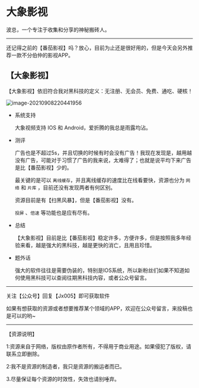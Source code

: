 # 大象影视

波总，一个专注于收集和分享的神秘搬砖人。

---

还记得之前的【番茄影视】吗？放心，目前为止还是很好用的，但是今天会另外推荐一款不分伯仲的影视APP。

## 【大象影视】

【大象影视】依旧符合我对黑科技的定义：无注册、无会员、免费、通吃、硬核！

![image-20210908220441956](https://i.loli.net/2021/09/08/rQCzq5meK39fMc4.png)

- 系统支持

  大象视频支持 IOS 和 Android，爱折腾的我总是雨露均沾。

- 测评

  广告也是不超过5s，并且切换的时候有时会没有广告！我现在发现是，越用越没有广告，可能对于习惯了广告的我来说，太难得了；也就是说平均下来广告是比【番茄影视】少的。

  最关键的是可以 `离线缓存`，并且离线缓存的速度比在线看要快，资源也分为 `网络` 和 `片库` ，目前还没有发现两者有何区别。

  资源目前是有【扫黑风暴】，但是【番茄影视】没有。

  `投屏` 、`倍速` 等功能也是应有尽有。

- 总结

  【大象影视】目前是比【番茄影视】稳定许多，方便许多，但是按照我多年经验来看，越是强大的黑科技，越是更快的消亡，且用且珍惜。

- 题外话

  强大的软件往往是需要伪装的，特别是IOS系统，所以新粉丝们如果不知道如何使用黑科技可以查阅往期黑科技内容，或者公众号留言。

---

关注【公众号】回复【Jx005】即可获取软件

如果有想获取的资源或者想要推荐某个领域的APP，欢迎在公众号留言，来投稿也是可以的哟~

---

【资源说明】

1:资源来自于网络，版权由原作者所有，不得用于商业用途。如果侵犯了版权，请联系立即删除。

2:我不是资源的制造者，我只是资源的搬运者而已。

3.尽量保证每个资源的时效性，失效也请别唾弃。
